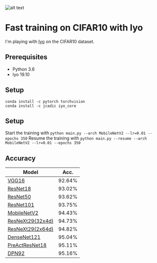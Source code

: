 ![alt text](https://raw.githubusercontent.com/JeanMaximilienCadic/CIFAR10-Iyo/master/img/cifar.jpg)

# Fast training on CIFAR10 with Iyo

I'm playing with [Iyo](http://iyo.ai/) on the CIFAR10 dataset.

## Prerequisites
- Python 3.6
- Iyo 19.10

## Setup
```
conda install -c pytorch torchvision
conda install -c jcadic iyo_core
```

## Setup
Start the training with ```python main.py --arch MobileNetV2 --lr=0.01 --epochs 350```
Resume the training with ```python main.py --resume --arch MobileNetV2 --lr=0.01 --epochs 350```


## Accuracy
| Model             | Acc.        |
| ----------------- | ----------- |
| [VGG16](https://arxiv.org/abs/1409.1556)              | 92.64%      |
| [ResNet18](https://arxiv.org/abs/1512.03385)          | 93.02%      |
| [ResNet50](https://arxiv.org/abs/1512.03385)          | 93.62%      |
| [ResNet101](https://arxiv.org/abs/1512.03385)         | 93.75%      |
| [MobileNetV2](https://arxiv.org/abs/1801.04381)       | 94.43%      |
| [ResNeXt29(32x4d)](https://arxiv.org/abs/1611.05431)  | 94.73%      |
| [ResNeXt29(2x64d)](https://arxiv.org/abs/1611.05431)  | 94.82%      |
| [DenseNet121](https://arxiv.org/abs/1608.06993)       | 95.04%      |
| [PreActResNet18](https://arxiv.org/abs/1603.05027)    | 95.11%      |
| [DPN92](https://arxiv.org/abs/1707.01629)             | 95.16%      |

